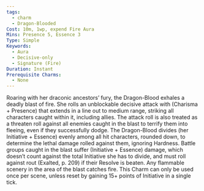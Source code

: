 ```yaml
---
tags:
  - charm
  - Dragon-Blooded
Cost: 10m, 1wp, expend Fire Aura
Mins: Presence 5, Essence 3
Type: Simple
Keywords:
  - Aura
  - Decisive-only
  - Signature (Fire)
Duration: Instant
Prerequisite Charms:
  - None
---
```

Roaring with her draconic ancestors’ fury, the Dragon-Blood exhales a deadly blast of fire. She rolls an unblockable decisive attack with (Charisma + Presence) that extends in a line out to medium range, striking all characters caught within it, including allies. The attack roll is also treated as a threaten roll against all enemies caught in the blast to terrify them into fleeing, even if they successfully dodge. The Dragon-Blood divides (her Initiative + Essence) evenly among all hit characters, rounded down, to determine the lethal damage rolled against them, ignoring Hardness. Battle groups caught in the blast suffer (Initiative + Essence) damage, which doesn’t count against the total Initiative she has to divide, and must roll against rout (Exalted, p. 209) if their Resolve is beaten. Any flammable scenery in the area of the blast catches fire. This Charm can only be used once per scene, unless reset by gaining 15+ points of Initiative in a single tick.